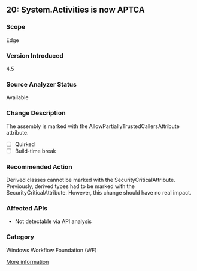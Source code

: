## 20: System.Activities is now APTCA

### Scope
Edge

### Version Introduced
4.5

### Source Analyzer Status
Available

### Change Description
The assembly is marked with the AllowPartiallyTrustedCallersAttribute attribute.

- [ ] Quirked
- [ ] Build-time break

### Recommended Action
Derived classes cannot be marked with the SecurityCriticalAttribute. Previously, derived types had to be marked with the SecurityCriticalAttribute. However, this change should have no real impact.

### Affected APIs
* Not detectable via API analysis

### Category
Windows Workflow Foundation (WF)

[More information](https://msdn.microsoft.com/en-us/library/hh367887)
